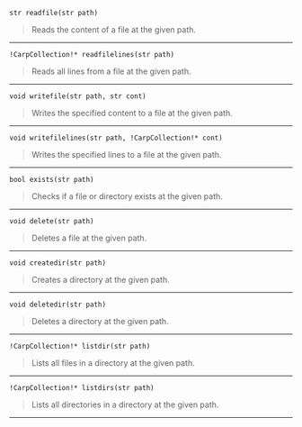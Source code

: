 ```carp
str readfile(str path)
```
> Reads the content of a file at the given path.

---

```carp
!CarpCollection!* readfilelines(str path)
```
> Reads all lines from a file at the given path.

---

```carp
void writefile(str path, str cont)
```
> Writes the specified content to a file at the given path.

---

```carp
void writefilelines(str path, !CarpCollection!* cont)
```
> Writes the specified lines to a file at the given path.

---

```carp
bool exists(str path)
```
> Checks if a file or directory exists at the given path.

---

```carp
void delete(str path)
```
> Deletes a file at the given path.

---

```carp
void createdir(str path)
```
> Creates a directory at the given path.

---

```carp
void deletedir(str path)
```
> Deletes a directory at the given path.

---

```carp
!CarpCollection!* listdir(str path)
```
> Lists all files in a directory at the given path.

---

```carp
!CarpCollection!* listdirs(str path)
```
> Lists all directories in a directory at the given path.

---